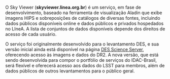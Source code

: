 O Sky Viewer (**skyviewer.linea.org.br**) é um serviço, em fase de desenvolvimento, baseado na ferramenta de visualização Aladin que exibe imagens HIPS e sobreposições de catálogos de diversas fontes, incluindo dados públicos disponíveis online e dados públicos e privados hospedados no LIneA. A lista de conjuntos de dados disponíveis depende dos direitos de acesso de cada usuário.

O serviço foi originalmente desenvolvido para o levantamento DES, e sua versão inicial ainda está disponível na página [DES Science Server](https://scienceserver.linea.org.br/), oferecendo acesso às imagens e dados do DR2. A nova versão, que está sendo desenvolvida para compor o portfólio de serviços do IDAC-Brasil, será flexível e oferecerá acesso aos dados do LSST para membros, além de dados públicos de outros levantamentos para o público geral.

